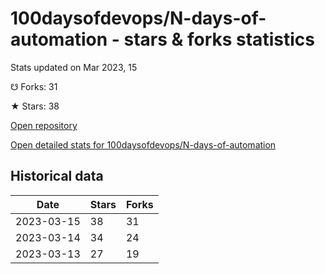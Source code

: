 # 100daysofdevops/N-days-of-automation - stars & forks statistics

Stats updated on Mar 2023, 15

☋ Forks: 31

★ Stars: 38

[Open repository](https://github.com/100daysofdevops/N-days-of-automation)

[Open detailed stats for 100daysofdevops/N-days-of-automation](https://reviewgithub.com/rep/100daysofdevops/N-days-of-automation)

## Historical data
| Date | Stars | Forks |
|------|-------|-------|
| 2023-03-15 | 38 | 31 | 
| 2023-03-14 | 34 | 24 | 
| 2023-03-13 | 27 | 19 | 

